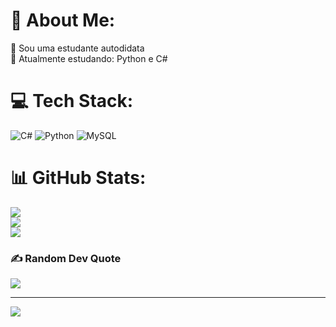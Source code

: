 # 💫 About Me:
🔭 Sou uma estudante autodidata <br>🌱 Atualmente estudando: Python e C#<br>


# 💻 Tech Stack:
![C#](https://img.shields.io/badge/c%23-%23239120.svg?style=for-the-badge&logo=csharp&logoColor=white) ![Python](https://img.shields.io/badge/python-3670A0?style=for-the-badge&logo=python&logoColor=ffdd54) ![MySQL](https://img.shields.io/badge/mysql-4479A1.svg?style=for-the-badge&logo=mysql&logoColor=white)
# 📊 GitHub Stats:
![](https://github-readme-stats.vercel.app/api?username=evelyn-benitez&theme=radical&hide_border=false&include_all_commits=false&count_private=false)<br/>
![](https://github-readme-streak-stats.herokuapp.com/?user=evelyn-benitez&theme=radical&hide_border=false)<br/>
![](https://github-readme-stats.vercel.app/api/top-langs/?username=evelyn-benitez&theme=radical&hide_border=false&include_all_commits=false&count_private=false&layout=compact)

### ✍️ Random Dev Quote
![](https://quotes-github-readme.vercel.app/api?type=horizontal&theme=radical)

---
[![](https://visitcount.itsvg.in/api?id=evelyn-benitez&icon=0&color=10)](https://visitcount.itsvg.in)

<!-- Proudly created with GPRM ( https://gprm.itsvg.in ) -->